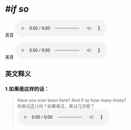 # ***\#if so*** 
英音
<audio src="./media/if so1_AAC.aac" controls="controls"></audio>

美音
<audio src="./media/if so2_AAC.aac" controls="controls"></audio>



  

英文释义
---
### 1.**如果是这样的话：**  

 > Have you ever been here? And if so how many times?   
 > 你来过这儿吗？如果来过，来过几次呢？    
<audio src="./media/if-6.aac" controls="controls"></audio>


